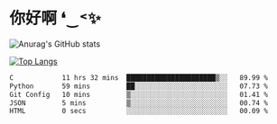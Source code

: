 # 你好啊 ❛‿˂✨

![Anurag's GitHub stats](https://github-readme-stats.vercel.app/api?username=ZombieFly&count_private=true&show_icons=true)

[![Top Langs](https://github-readme-stats.vercel.app/api/top-langs/?username=ZombieFly&layout=compact&count_private=true&hide=Ruby,makefile)](https://github.com/anuraghazra/github-readme-stats)

<!--START_SECTION:waka-->

```txt
C            11 hrs 32 mins  ██████████████████████▒░░   89.99 %
Python       59 mins         ██░░░░░░░░░░░░░░░░░░░░░░░   07.73 %
Git Config   10 mins         ▒░░░░░░░░░░░░░░░░░░░░░░░░   01.41 %
JSON         5 mins          ▒░░░░░░░░░░░░░░░░░░░░░░░░   00.74 %
HTML         0 secs          ░░░░░░░░░░░░░░░░░░░░░░░░░   00.09 %
```

<!--END_SECTION:waka-->
